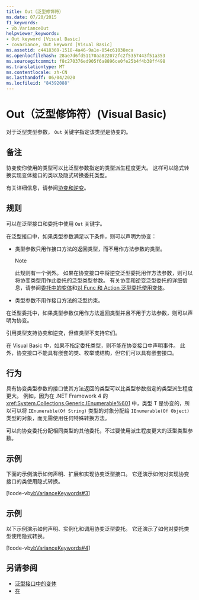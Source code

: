 ```yaml
---
title: Out（泛型修饰符）
ms.date: 07/20/2015
f1_keywords:
- vb.VarianceOut
helpviewer_keywords:
- Out keyword [Visual Basic]
- covariance, Out keyword [Visual Basic]
ms.assetid: c4418369-1518-4a46-9a1e-054c61038eca
ms.openlocfilehash: 28ae7d6fd51170aa822072fc2f5357443f51a353
ms.sourcegitcommit: f8c270376ed905f6a8896ce0fe25b4f4b38ff498
ms.translationtype: MT
ms.contentlocale: zh-CN
ms.lasthandoff: 06/04/2020
ms.locfileid: "84392088"
---
```

# <a name="out-generic-modifier-visual-basic"></a>Out（泛型修饰符）(Visual Basic)

对于泛型类型参数， `Out` 关键字指定该类型是协变的。

## <a name="remarks"></a>备注

协变使你使用的类型可以比泛型参数指定的类型派生程度更大。 这样可以隐式转换实现变体接口的类以及隐式转换委托类型。

有关详细信息，请参阅[协变和逆变](../../programming-guide/concepts/covariance-contravariance/index.md)。

## <a name="rules"></a>规则

可以在泛型接口和委托中使用 `Out` 关键字。

在泛型接口中，如果类型参数满足以下条件，则可以声明为协变：

- 类型参数只用作接口方法的返回类型，而不用作方法参数的类型。

    > [!NOTE]
    > 此规则有一个例外。 如果在协变接口中将逆变泛型委托用作方法参数，则可以将协变类型用作此委托的泛型类型参数。 有关协变和逆变泛型委托的详细信息，请参阅[委托中的变体](../../programming-guide/concepts/covariance-contravariance/variance-in-delegates.md)和[对 Func 和 Action 泛型委托使用变体](../../programming-guide/concepts/covariance-contravariance/using-variance-for-func-and-action-generic-delegates.md)。

- 类型参数不用作接口方法的泛型约束。

在泛型委托中，如果类型参数仅用作方法返回类型并且不用于方法参数，则可以声明为协变。

引用类型支持协变和逆变，但值类型不支持它们。

在 Visual Basic 中，如果不指定委托类型，则不能在协变接口中声明事件。 此外，协变接口不能具有嵌套的类、枚举或结构，但它们可以具有嵌套接口。

## <a name="behavior"></a>行为

具有协变类型参数的接口使其方法返回的类型可以比类型参数指定的类型派生程度更大。 例如，因为在 .NET Framework 4 的 <xref:System.Collections.Generic.IEnumerable%601> 中，类型 T 是协变的，所以可以将 `IEnumerable(Of String)` 类型的对象分配给 `IEnumerable(Of Object)` 类型的对象，而无需使用任何特殊转换方法。

可以向协变委托分配相同类型的其他委托，不过要使用派生程度更大的泛型类型参数。

## <a name="example"></a>示例

下面的示例演示如何声明、扩展和实现协变泛型接口。 它还演示如何对实现协变接口的类使用隐式转换。

[!code-vb[vbVarianceKeywords#3](~/samples/snippets/visualbasic/VS_Snippets_VBCSharp/vbvariancekeywords/vb/module1.vb#3)]

## <a name="example"></a>示例

以下示例演示如何声明、实例化和调用协变泛型委托。 它还演示了如何对委托类型使用隐式转换。

[!code-vb[vbVarianceKeywords#4](~/samples/snippets/visualbasic/VS_Snippets_VBCSharp/vbvariancekeywords/vb/module1.vb#4)]

## <a name="see-also"></a>另请参阅

- [泛型接口中的变体](../../programming-guide/concepts/covariance-contravariance/variance-in-generic-interfaces.md)
- [在](in-generic-modifier.md)

